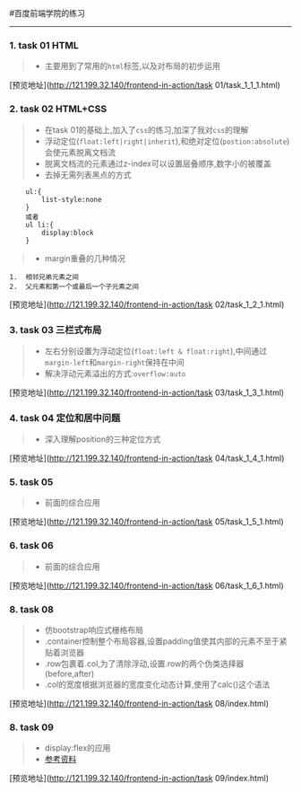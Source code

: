 #百度前端学院的练习

---

### 1. task 01 HTML
>*   主要用到了常用的`html`标签,以及对布局的初步运用

[预览地址](http://121.199.32.140/frontend-in-action/task 01/task_1_1_1.html)
### 2. task 02 HTML+CSS 
>* 在task 01的基础上,加入了`css`的练习,加深了我对`css`的理解
>* 浮动定位(`float:left|right|inherit`),和绝对定位(`postion:absolute`)会使元素脱离文档流
>* 脱离文档流的元素通过z-index可以设置层叠顺序,数字小的被覆盖
>* 去掉无需列表黑点的方式
```
    ul:{
        list-style:none
    }
    或者
    ul li:{
        display:block
    }
```
>* margin重叠的几种情况
```
1.  相邻兄弟元素之间
2.  父元素和第一个或最后一个子元素之间
```

[预览地址](http://121.199.32.140/frontend-in-action/task 02/task_1_2_1.html)

### 3. task 03 三栏式布局

>* 左右分别设置为浮动定位(`float:left & float:right`),中间通过`margin-left`和`margin-right`保持在中间
>* 解决浮动元素溢出的方式:`overflow:auto`

[预览地址](http://121.199.32.140/frontend-in-action/task 03/task_1_3_1.html)

### 4. task 04 定位和居中问题

>* 深入理解position的三种定位方式

[预览地址](http://121.199.32.140/frontend-in-action/task 04/task_1_4_1.html)

### 5. task 05

>* 前面的综合应用

[预览地址](http://121.199.32.140/frontend-in-action/task 05/task_1_5_1.html)

### 6. task 06

>* 前面的综合应用

[预览地址](http://121.199.32.140/frontend-in-action/task 06/task_1_6_1.html)

### 8. task 08

>* 仿bootstrap响应式栅格布局
>* .container控制整个布局容器,设置padding值使其内部的元素不至于紧贴着浏览器
>* .row包裹着.col,为了清除浮动,设置.row的两个伪类选择器(before,after)
>* .col的宽度根据浏览器的宽度变化动态计算,使用了calc()这个语法

[预览地址](http://121.199.32.140/frontend-in-action/task 08/index.html)

### 8. task 09

>* display:flex的应用
>* [参考资料](https://segmentfault.com/a/1190000002910324)

[预览地址](http://121.199.32.140/frontend-in-action/task 09/index.html)
